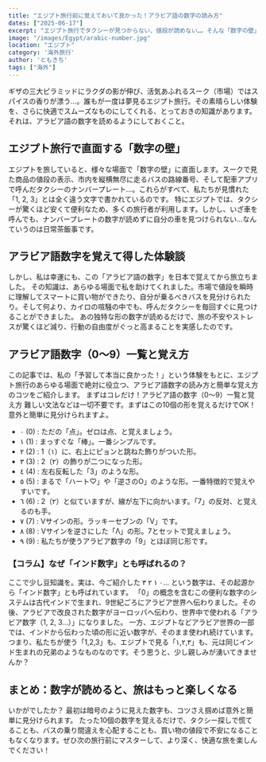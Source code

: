 ```yaml
---
title: "エジプト旅行前に覚えておいて良かった！アラビア語の数字の読み方"
dates: ["2025-06-17"]
excerpt: "エジプト旅行でタクシーが見つからない、値段が読めない…。そんな「数字の壁」で困らないために、出発前にアラビア語数字を覚えてみませんか？この記事では、旅行が驚くほど快適になるアラビア語数字（0〜9）の読み方と、簡単な覚え方のコツを体験談と共に解説します。これで旅の不安を解消し、もっとスムーズにエジプトを楽しみましょう！"
image: "/images/Egypt/arabic-number.jpg"
location: "エジプト"
category: '海外旅行'
author: 'ともきち'
tags: ["海外"]
---
```


ギザの三大ピラミッドにラクダの影が伸び、活気あふれるスーク（市場）ではスパイスの香りが漂う…。誰もが一度は夢見るエジプト旅行。その素晴らしい体験を、さらに快適でスムーズなものにしてくれる、とっておきの知識があります。
それは、アラビア語の数字を読めるようにしておくこと。

## エジプト旅行で直面する「数字の壁」

エジプトを旅していると、様々な場面で「数字の壁」に直面します。スークで見た商品の値段の表示、市内を縦横無尽に走るバスの路線番号、そして配車アプリで呼んだタクシーのナンバープレート…。これらがすべて、私たちが見慣れた「1, 2, 3」とは全く違う文字で書かれているのです。
特にエジプトでは、タクシーが驚くほど安くて便利なため、多くの旅行者が利用します。しかし、いざ車を呼んでも、ナンバープレートの数字が読めずに自分の車を見つけられない…なんていうのは日常茶飯事です。

## アラビア語数字を覚えて得した体験談

しかし、私は幸運にも、この「アラビア語の数字」を日本で覚えてから旅立ちました。
その知識は、あらゆる場面で私を助けてくれました。市場で値段を瞬時に理解してスマートに買い物ができたり、自分が乗るべきバスを見分けられたり。そして何より、カイロの喧騒の中でも、呼んだタクシーを毎回すぐに見つけることができました。
あの独特な形の数字が読めるだけで、旅の不安やストレスが驚くほど減り、行動の自由度がぐっと高まることを実感したのです。

## アラビア語数字（0〜9）一覧と覚え方

この記事では、私の「予習して本当に良かった！」という体験をもとに、エジプト旅行のあらゆる場面で絶対に役立つ、アラビア語数字の読み方と簡単な覚え方のコツをご紹介します。
まずはコレだけ！アラビア語の数字（0〜9）一覧と覚え方
難しい文法などは一切不要です。まずはこの10個の形を覚えるだけでOK！意外と簡単に見分けられますよ。

- ٠ (0) : ただの「点」。ゼロは点、と覚えましょう。
- ١ (1) : まっすぐな「棒」。一番シンプルです。
- ٢ (2) : 1（١）に、右上にピョンと跳ねた飾りがついた形。
- ٣ (3) : 2（٢）の飾りが二つになった形。
- ٤ (4) : 左右反転した「3」のような形。
- ٥ (5) : まるで「ハート♡」や「逆さのO」のような形。一番特徴的で覚えやすいです。
- ٦ (6) : 2（٢）と似ていますが、線が左下に向かいます。「7」の反対、と覚えるのも手。
- ٧ (7) : Vサインの形。ラッキーセブンの「V」です。
- ٨ (8) : Vサインを逆さにした「Λ」の形。7とセットで覚えましょう。
- ٩ (9) : 私たちが使うアラビア数字の「9」とほぼ同じ形です。

### 【コラム】なぜ「インド数字」とも呼ばれるの？

ここで少し豆知識を。実は、今ご紹介した ٠ ١ ٢ ٣… という数字は、その起源から「インド数字」とも呼ばれています。
「0」の概念を含むこの便利な数字のシステムは古代インドで生まれ、9世紀ごろにアラビア世界へ伝わりました。その後、アラビアで改良された数字がヨーロッパへ伝わり、世界中で使われる「アラビア数字（1, 2, 3…）」になりました。
一方、エジプトなどアラビア世界の一部では、インドから伝わった頃の形に近い数字が、そのまま使われ続けています。
つまり、私たちが使う「1,2,3」も、エジプトで見る「١,٢,٣」も、元は同じインド生まれの兄弟のようなものなのです。そう思うと、少し親しみが湧いてきませんか？

## まとめ：数字が読めると、旅はもっと楽しくなる

いかがでしたか？
最初は暗号のように見えた数字も、コツさえ掴めば意外と簡単に見分けられます。
たった10個の数字を覚えるだけで、タクシー探しで慌てることも、バスの乗り間違えを心配することも、買い物の値段で不安になることもなくなります。ぜひ次の旅行前にマスターして、より深く、快適な旅を楽しんでください！
